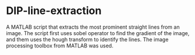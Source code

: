 # DIP-line-extraction

A MATLAB script that extracts the most prominent straight lines from an image. The script first uses sobel operator to find the gradient of the image, and them uses the hough transform to identify the lines. The image processing toolbox from MATLAB was used.
